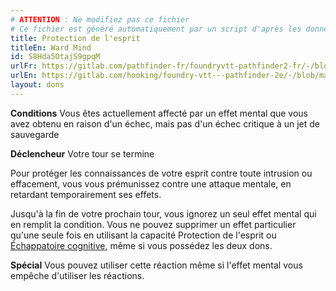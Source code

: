 ```yaml
---
# ATTENTION : Ne modifiez pas ce fichier
# Ce fichier est généré automatiquement par un script d'après les données du module Foundry VTT officiel et de sa traduction
title: Protection de l'esprit
titleEn: Ward Mind
id: S8Hda5OtajS9gpqM
urlFr: https://gitlab.com/pathfinder-fr/foundryvtt-pathfinder2-fr/-/blob/master/data/feats/S8Hda5OtajS9gpqM.htm
urlEn: https://gitlab.com/hooking/foundry-vtt---pathfinder-2e/-/blob/master/packs/data/feats.db/ward-mind.json
layout: dons
---
```

**Conditions** Vous êtes actuellement affecté par un effet mental que vous avez obtenu en raison d'un échec, mais pas d'un échec critique à un jet de sauvegarde

**Déclencheur** Votre tour se termine

Pour protéger les connaissances de votre esprit contre toute intrusion ou effacement, vous vous prémunissez contre une attaque mentale, en retardant temporairement ses effets.

Jusqu'à la fin de votre prochain tour, vous ignorez un seul effet mental qui en remplit la condition. Vous ne pouvez supprimer un effet particulier qu'une seule fois en utilisant la capacité Protection de l'esprit ou [Échappatoire cognitive](échappatoire-cognitive.html), même si vous possédez les deux dons.

**Spécial** Vous pouvez utiliser cette réaction même si l'effet mental vous empêche d'utiliser les réactions.
